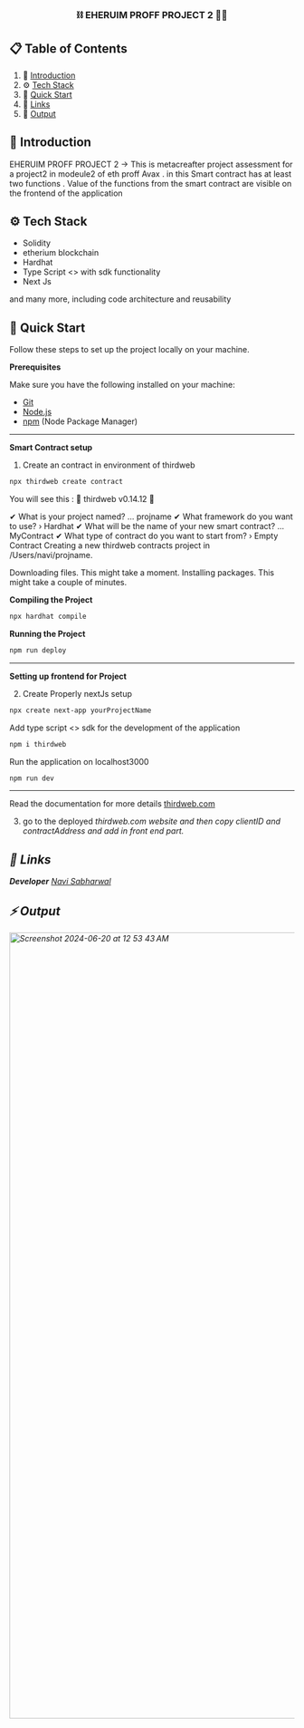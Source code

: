 <div align="center">
  <h3 align="center">⛓️ EHERUIM PROFF PROJECT 2 ⛓️‍💥 </h3>
</div>

## 📋 <a name="table">Table of Contents</a>

1. 🤖 [Introduction](#introduction)
2. ⚙️ [Tech Stack](#tech-stack)
3. 🤸 [Quick Start](#quick-start)
4. 🔗 [Links](#links)
5. 🚀 [Output](#Output)


## <a name="introduction">🤖 Introduction</a>

EHERUIM PROFF PROJECT 2 -> This is metacreafter project assessment for a project2 in modeule2 of eth proff Avax . in this Smart contract has at least two functions . Value of the functions from the smart contract are visible on the frontend of the application


## <a name="tech-stack">⚙️ Tech Stack</a>

- Solidity
- etherium blockchain
- Hardhat
- Type Script <> with sdk functionality
- Next Js 

and many more, including code architecture and reusability

## <a name="quick-start">🤸 Quick Start</a>

Follow these steps to set up the project locally on your machine.

**Prerequisites**

Make sure you have the following installed on your machine:

- [Git](https://git-scm.com/)
- [Node.js](https://nodejs.org/en)
- [npm](https://www.npmjs.com/) (Node Package Manager)

  
-----------------------------------------------------------------

**Smart Contract setup**

1. Create an contract in environment of thirdweb 
```bash
npx thirdweb create contract
```

You will see this : 
 💎 thirdweb v0.14.12 💎

✔ What is your project named? … projname
✔ What framework do you want to use? › Hardhat
✔ What will be the name of your new smart contract? … MyContract
✔ What type of contract do you want to start from? › Empty Contract
Creating a new thirdweb contracts project in /Users/navi/projname.

Downloading files. This might take a moment.
Installing packages. This might take a couple of minutes.


**Compiling the Project**

```bash
npx hardhat compile  
```

**Running the Project**

```bash
npm run deploy
```
----------------------------------------------


**Setting up frontend for Project**


2. Create Properly nextJs setup 
```bash
npx create next-app yourProjectName
```

Add type script <> sdk for the development of the application 

```bash
npm i thirdweb
```

Run the application on localhost3000  <a href="http://localhost:3000"> </a>

```bash
npm run dev 
```

-----------------------------------------------------------------------------

Read the documentation for more details <a href="https://portal.thirdweb.com/"> thirdweb.com </a>

3. <p> go to the deployed <i>thirdweb.com <i> website and then copy clientID and contractAddress and add in front end part.<P>


## <a name="links">🔗 Links</a>
**Developer**
<a href="www.linkedin.com/in/navjot-singh-407025256"> Navi Sabharwal </a>

## <a name="output">⚡️ Output</a>

<img width="1388" alt="Screenshot 2024-06-20 at 12 53 43 AM" src="https://github.com/Navi1313/ethProffProj2/assets/121182901/f59213d3-c373-4301-9fb0-14314576fc73">


